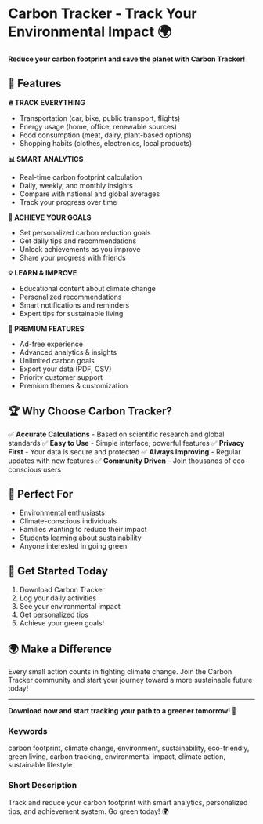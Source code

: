 # Carbon Tracker - Track Your Environmental Impact 🌍

**Reduce your carbon footprint and save the planet with Carbon Tracker!**

## 🌟 Features

**🔥 TRACK EVERYTHING**
- Transportation (car, bike, public transport, flights)
- Energy usage (home, office, renewable sources)
- Food consumption (meat, dairy, plant-based options)
- Shopping habits (clothes, electronics, local products)

**📊 SMART ANALYTICS**
- Real-time carbon footprint calculation
- Daily, weekly, and monthly insights
- Compare with national and global averages
- Track your progress over time

**🎯 ACHIEVE YOUR GOALS**
- Set personalized carbon reduction goals
- Get daily tips and recommendations
- Unlock achievements as you improve
- Share your progress with friends

**💡 LEARN & IMPROVE**
- Educational content about climate change
- Personalized recommendations
- Smart notifications and reminders
- Expert tips for sustainable living

**💎 PREMIUM FEATURES**
- Ad-free experience
- Advanced analytics & insights
- Unlimited carbon goals
- Export your data (PDF, CSV)
- Priority customer support
- Premium themes & customization

## 🏆 Why Choose Carbon Tracker?

✅ **Accurate Calculations** - Based on scientific research and global standards
✅ **Easy to Use** - Simple interface, powerful features
✅ **Privacy First** - Your data is secure and protected
✅ **Always Improving** - Regular updates with new features
✅ **Community Driven** - Join thousands of eco-conscious users

## 📱 Perfect For

- Environmental enthusiasts
- Climate-conscious individuals
- Families wanting to reduce their impact
- Students learning about sustainability
- Anyone interested in going green

## 🚀 Get Started Today

1. Download Carbon Tracker
2. Log your daily activities
3. See your environmental impact
4. Get personalized tips
5. Achieve your green goals!

## 🌍 Make a Difference

Every small action counts in fighting climate change. Join the Carbon Tracker community and start your journey toward a more sustainable future today!

---

**Download now and start tracking your path to a greener tomorrow! 🌱**

### Keywords
carbon footprint, climate change, environment, sustainability, eco-friendly, green living, carbon tracking, environmental impact, climate action, sustainable lifestyle

### Short Description
Track and reduce your carbon footprint with smart analytics, personalized tips, and achievement system. Go green today! 🌍